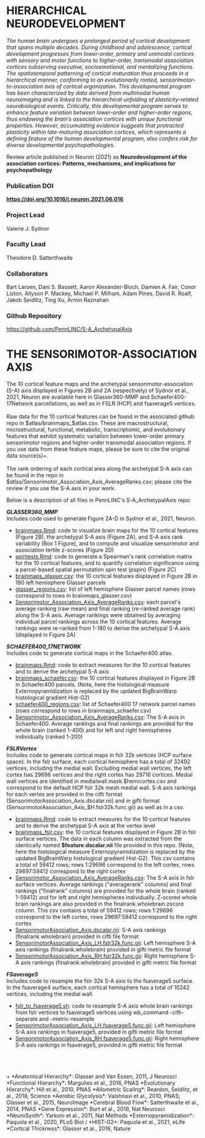 # HIERARCHICAL NEURODEVELOPMENT

*The human brain undergoes a prolonged period of cortical development that spans multiple decades. During childhood and adolescence, cortical development progresses from lower-order, primary and unimodal cortices with sensory and motor functions to higher-order, transmodal association cortices subserving executive, socioemotional, and mentalizing functions. The spatiotemporal patterning of cortical maturation thus proceeds in a hierarchical manner, conforming to an evolutionarily rooted, sensorimotor-to-association axis of cortical organization. This developmental program has been characterized by data derived from multimodal human neuroimaging and is linked to the hierarchical unfolding of plasticity-related neurobiological events. Critically, this developmental program serves to enhance feature variation between lower-order and higher-order regions, thus endowing the brain’s association cortices with unique functional properties. However, accumulating evidence suggests that protracted plasticity within late-maturing association cortices, which represents a defining feature of the human developmental program, also confers risk for diverse developmental psychopathologies.*

Review article published in Neuron (2021) as **Neurodevelopment of the association cortices: Patterns, mechanisms, and implications for psychopathology**

### Publication DOI
**<https://doi.org/10.1016/j.neuron.2021.06.016>**

### Project Lead
Valerie J. Sydnor

### Faculty Lead
Theodore D. Satterthwaite

### Collaborators
Bart Larsen, Dani S. Bassett, Aaron Alexander-Bloch, Damien A. Fair, Conor Liston, Allyson P. Mackey, Michael P. Milham, Adam Pines, David R. Roalf, Jakob Seidlitz, Ting Xu, Armin Raznahan

### Github Repository
<https://github.com/PennLINC/S-A_ArchetypalAxis>

# THE SENSORIMOTOR-ASSOCIATION AXIS
The 10 cortical feature maps and the archetypal sensorimotor-association (S-A) axis displayed in Figures 2B and 2A (respectively) of Sydnor et al., 2021, Neuron are available here in Glasser360-MMP and Schaefer400-17Network parcellations, as well as in FSLR (HCP) and fsaverage5 vertices.  
<br>
Raw data for the 10 cortical features can be found in the associated github repo in $atlas/brainmaps_$atlas.csv. These are macrostructural, microstructural, functional, metabolic, transcriptomic, and evolutionary features that exhibit systematic variation between lower-order primary sensorimotor regions and higher-order transmodal association regions. If you use data from these feature maps, please be sure to cite the original data source(s)+.
<br>
<br>
The rank ordering of each cortical area along the archetypal S-A axis can be found in the repo in $atlas/Sensorimotor_Association_Axis_AverageRanks.csv; please cite the review if you use the S-A axis in your work. 
<br>

Below is a description of all files in PennLINC's S-A_ArchetypalAxis repo:

***GLASSER360_MMP***
<br>
Includes code used to generate Figure 2A-D in Sydnor et al., 2021, Neuron.

* [brainmaps.Rmd](https://github.com/PennLINC/S-A_ArchetypalAxis/blob/main/Glasser360_MMP/brainmaps.Rmd): code to visualize brain maps for the 10 cortical features (Figure 2B), the archetypal S-A axis (Figure 2A), and S-A axis rank variability (Box 1 Figure), and to compute and visualize sensorimotor and association tertile z-scores (Figure 2D) 
* [spintests.Rmd](https://github.com/PennLINC/S-A_ArchetypalAxis/blob/main/Glasser360_MMP/spintests.Rmd): code to generate a Spearman's rank correlation matrix for the 10 cortical features, and to quantify correlation significance using a parcel-based spatial permutation spin test (*p*spin) (Figure 2C) 
* [brainmaps_glasser.csv](https://github.com/PennLINC/S-A_ArchetypalAxis/blob/main/Glasser360_MMP/brainmaps_glasser.csv): the 10 cortical features displayed in Figure 2B in 180 left hemisphere Glasser parcels
* [glasser_regions.csv](https://github.com/PennLINC/S-A_ArchetypalAxis/blob/main/Glasser360_MMP/glasser_regions.csv): list of left hemisphere Glasser parcel names (rows correspond to rows in brainmaps_glasser.csv)
* [Sensorimotor_Association_Axis_AverageRanks.csv](https://github.com/PennLINC/S-A_ArchetypalAxis/blob/main/Glasser360_MMP/Sensorimotor_Association_Axis_AverageRanks.csv): each parcel's average ranking (raw mean) and final ranking (re-ranked average rank) along the S-A axis. Average rankings were obtained by averaging individual parcel rankings across the 10 cortical features. Average rankings were re-ranked from 1-180 to derive the archetypal S-A axis (displayed in Figure 2A)


***SCHAEFER400_17NETWORK*** 
<br>
Includes code to generate cortical maps in the Schaefer400 atlas.

* [brainmaps.Rmd](https://github.com/PennLINC/S-A_ArchetypalAxis/blob/main/Schaefer400_17Network/brainmaps.Rmd): code to extract measures for the 10 cortical features and to derive the archetypal S-A axis
* [brainmaps_schaefer.csv](https://github.com/PennLINC/S-A_ArchetypalAxis/blob/main/Schaefer400_17Network/brainmaps_schaefer.csv): the 10 cortical features displayed in Figure 2B in Schaefer400 parcels. (Note, here the histological measure Externopyramidization is replaced by the updated BigBrainWarp histological gradient Hist-G2)
* [schaefer400_regions.csv](https://github.com/PennLINC/S-A_ArchetypalAxis/blob/main/Schaefer400_17Network/schaefer400_regions.csv): list of Schaefer400 17 network parcel names (rows correspond to rows in brainmaps_schaefer.csv)
* [Sensorimotor_Association_Axis_AverageRanks.csv](https://github.com/PennLINC/S-A_ArchetypalAxis/blob/main/Schaefer400_17Network/Sensorimotor_Association_Axis_AverageRanks.csv): The S-A axis in Schaefer400. Average rankings and final rankings are provided for the whole brain (ranked 1-400) and for left and right hemispheres individually (ranked 1-200)  


***FSLRVertex***
<br>
Includes code to generate cortical maps in fslr 32k vertices (HCP surface space). In the fslr surface, each cortical hemisphere has a total of 32492 vertices, including the medial wall. Excluding medial wall vertices, the left cortex has 29696 vertices and the right cortex has 29716 cortices. Medial wall vertices are identified in medialwall.mask.$hemicortex.csv and correspond to the default HCP fslr 32k mesh medial wall. S-A axis rankings for each vertex are provided in the cifti format (SensorimotorAssociation_Axis.dscalar.nii) and in gifti format (SensorimotorAssociation_Axis_$H.fslr32k.func.gii) as well as in a csv.

* [brainmaps.Rmd](https://github.com/PennLINC/S-A_ArchetypalAxis/blob/main/FSLRVertex/brainmaps.Rmd): code to extract measures for the 10 cortical features and to derive the archetypal S-A axis at the vertex level
* [brainmaps_fslr.csv](https://github.com/PennLINC/S-A_ArchetypalAxis/blob/main/FSLRVertex/brainmaps_fslr.csv): the 10 cortical features displayed in Figure 2B in fslr surface vertices. The data in each column was extracted from the identically named **$feature.dscalar.nii** file provided in this repo. (Note, here the histological measure Externopyramidization is replaced by the updated BigBrainWarp histological gradient Hist-G2). This csv contains a total of 59412 rows; rows 1:29696 correspond to the left cortex, rows 29697:59412 correspond to the right cortex
* [Sensorimotor_Association_Axis_AverageRanks.csv](https://github.com/PennLINC/S-A_ArchetypalAxis/blob/main/FSLRVertex/Sensorimotor_Association_Axis_AverageRanks.csv): The S-A axis in fslr surface vertices. Average rankings ("averagerank" columns) and final rankings ("finalrank" columns) are provided for the whole brain (ranked 1-59412) and for left and right hemispheres individually. Z-scored whole brain rankings are also provided in the finalrank.wholebrain.zscore column. This csv contains a total of 59412 rows; rows 1:29696 correspond to the left cortex, rows 29697:59412 correspond to the right cortex
* [SensorimotorAssociation_Axis.dscalar.nii](https://github.com/PennLINC/S-A_ArchetypalAxis/blob/main/FSLRVertex/SensorimotorAssociation_Axis.dscalar.nii): S-A axis rankings (finalrank.wholebrain) provided in cifti file format
* [SensorimotorAssociation_Axis_LH.fslr32k.func.gii](https://github.com/PennLINC/S-A_ArchetypalAxis/blob/main/FSLRVertex/SensorimotorAssociation_Axis_LH.fslr32k.func.gii): Left hemisphere S-A axis rankings (finalrank.wholebrain) provided in gifti metric file format
* [SensorimotorAssociation_Axis_RH.fslr32k.func.gii](https://github.com/PennLINC/S-A_ArchetypalAxis/blob/main/FSLRVertex/SensorimotorAssociation_Axis_RH.fslr32k.func.gii): Right hemisphere S-A axis rankings (finalrank.wholebrain) provided in gifti metric file format


***FSaverage5***
<br>
Includes code to resample the fslr 32k S-A axis to the fsaverage5 surface. In the fsaverage4 surface, each cortical hemisphere has a total of 10242 vertices, including the medial wall.

* [fslr_to_fsaverage5.sh](https://github.com/PennLINC/S-A_ArchetypalAxis/blob/main/FSaverage5/fslr_to_fsaverage5.sh): code to resample S-A axis whole brain rankings from fslr vertices to fsaverage5 vertices using wb_command -cifti-separate and -metric-resample 
* [SensorimotorAssociation_Axis_LH.fsaverage5.func.gii](https://github.com/PennLINC/S-A_ArchetypalAxis/blob/main/FSaverage5/SensorimotorAssociation_Axis_LH.fsaverage5.func.gii): Left hemisphere S-A axis rankings in fsaverage5, provided in gifti metric file format
* [SensorimotorAssociation_Axis_RH.fsaverage5.func.gii](https://github.com/PennLINC/S-A_ArchetypalAxis/blob/main/FSaverage5/SensorimotorAssociation_Axis_RH.fsaverage5.func.gii): Right hemisphere S-A axis rankings in fsaverage5, provided in gifti metric file format

<br>
<br>
<br>
+
*Anatomical Hierarchy*: Glasser and Van Essen, 2011, J Neurosci  
*Functional Hierarchy*: Margulies et al., 2016, PNAS  
*Evolutionary Hierarchy*: Hill et al., 2010, PNAS  
*Allometric Scaling*: Reardon, Seidlitz, et al., 2018, Science  
*Aerobic Glycolysis*: Vaishnavi et al., 2010, PNAS; Glasser et al., 2015, NeuroImage  
*Cerebral Blood Flow*: Satterthwaite et al., 2014, PNAS  
*Gene Expression*: Burt et al., 2018, Nat Neurosci  
*NeuroSynth*: Yarkoni et al., 2011, Nat Methods  
*Externopyramidization*: Paquola et al., 2020, PLoS Biol / *HIST-G2*: Paquola et al., 2021, eLife  
*Cortical Thickness*: Glasser et al., 2016, Nature  
